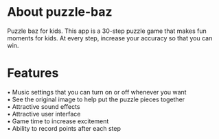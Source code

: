 # About puzzle-baz

Puzzle baz for kids. This app is a 30-step puzzle game that makes fun moments for kids. At every step, increase your accuracy so that you can win.

# Features
 
•	Music settings that you can turn on or off whenever you want                                                                                                   
•	See the original image to help put the puzzle pieces together                                                                                                 
•	Attractive sound effects                                                                                                                                       
•	Attractive user interface                                                                                                                                     
•	Game time to increase excitement                                                                                                                               
•	Ability to record points after each step                                                                                                                       


